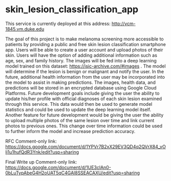# skin_lesion_classification_app

This service is currently deployed at this address: http://vcm-1845.vm.duke.edu

The goal of this project is to make melanoma screening more accessible to patients by providing a public and free skin lesion classification smartphone app. Users will be able to create a user account and upload photos of their skin. Users will have the option of adding additional information such as age, sex, and family history. The images will be fed into a deep learning model trained on this dataset: https://isic-archive.com/#images . The model will determine if the lesion is benign or malignant and notify the user. In the future, additional health information from the user may be incorporated into the model to assist in making predictions. The images, health data, and predictions will be stored in an encrypted database using Google Cloud Platforms. Future development goals include giving the user the ability to update his/her profile with official diagnoses of each skin lesion examined through this service. This data would then be used to generate model statistics and could be used to update the deep learning model itself. Another feature for future development would be giving the user the ability to upload multiple photos of the same lesion over time and link current photos to previous ones. This change over time information could be used to further inform the model and increase prediction accuracy.

RFC Comment-only link: https://docs.google.com/document/d/1YPVr7B2xX29EV3QD4q2QVrX84_vOlj1u1hufQdR3Ynk/edit?usp=sharing

Final Write up Comment-only link: https://docs.google.com/document/d/1UE3clAn0-0bLuTypAbeG4H2oUAT5qC4GAl8SSEACAXU/edit?usp=sharing

